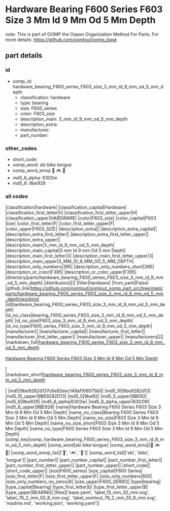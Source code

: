 # Hardware Bearing F600 Series F603 Size 3 Mm Id 9 Mm Od 5 Mm Depth  

note: This is part of OOMP the Oopen Organization Method For Parts. For more details: https://github.com/oomlout/oomp_base

##  part details





### id
* oomp_id: hardware_bearing_F600_series_F603_size_3_mm_id_9_mm_od_5_mm_depth
  * classification: hardware
  * type: bearing
  * size: F600_series
  * color: F603_size
  * description_main: 3_mm_id_9_mm_od_5_mm_depth
  * description_extra: 
  * manufacturer: 
  * part_number: 

### other_codes
* short_code: 
* oomp_word: ski bike tongue
* oomp_word_emoji :ski: :bike: :tongue:
* md5_6_alpha: 6302w
* md5_6: 9be928

### all codes 
|classification|hardware|
|classification_capital|Hardware|
|classification_first_letter|h|
|classification_first_letter_upper|H|
|classification_upper|HARDWARE|
|color|F603_size|
|color_capital|F603 Size|
|color_first_letter|F|
|color_first_letter_upper|F|
|color_upper|F603_SIZE|
|description_extra||
|description_extra_capital||
|description_extra_first_letter||
|description_extra_first_letter_upper||
|description_extra_upper||
|description_main|3_mm_id_9_mm_od_5_mm_depth|
|description_main_capital|3 mm Id 9 mm Od 5 mm Depth|
|description_main_first_letter|3|
|description_main_first_letter_upper|3|
|description_main_upper|3_MM_ID_9_MM_OD_5_MM_DEPTH|
|description_only_numbers|395|
|description_only_numbers_short|395|
|description_or_color|F395|
|description_or_color_upper|F395|
|directory|parts/hardware_bearing_F600_series_F603_size_3_mm_id_9_mm_od_5_mm_depth|
|distributors|[]|
|filter|hardware|
|from_yaml|False|
|github_link|https://github.com/oomlout/oomlout_oomp_part_src/tree/main/parts/hardware_bearing_F600_series_F603_size_3_mm_id_9_mm_od_5_mm_depth/working|
|id|hardware_bearing_F600_series_F603_size_3_mm_id_9_mm_od_5_mm_depth|
|id_no_class|bearing_F600_series_F603_size_3_mm_id_9_mm_od_5_mm_depth|
|id_no_size|F603_size_3_mm_id_9_mm_od_5_mm_depth|
|id_no_type|F600_series_F603_size_3_mm_id_9_mm_od_5_mm_depth|
|manufacturer||
|manufacturer_capital||
|manufacturer_first_letter||
|manufacturer_first_letter_upper||
|manufacturer_upper||
|manufacturers|[]|
|markdown_full|[hardware_bearing_F600_series_F603_size_3_mm_id_9_mm_od_5_mm_depth](https://github.com/oomlout/oomlout_oomp_part_src/tree/main/parts/hardware_bearing_F600_series_F603_size_3_mm_id_9_mm_od_5_mm_depth/working)<br>[](https://github.com/oomlout/oomlout_oomp_part_src/tree/main/parts/hardware_bearing_F600_series_F603_size_3_mm_id_9_mm_od_5_mm_depth/working)<br>[Hardware Bearing F600 Series F603 Size 3 Mm Id 9 Mm Od 5 Mm Depth](https://github.com/oomlout/oomlout_oomp_part_src/tree/main/parts/hardware_bearing_F600_series_F603_size_3_mm_id_9_mm_od_5_mm_depth/working)<br><br>|
|markdown_short|[hardware_bearing_F600_series_F603_size_3_mm_id_9_mm_od_5_mm_depth](https://github.com/oomlout/oomlout_oomp_part_src/tree/main/parts/hardware_bearing_F600_series_F603_size_3_mm_id_9_mm_od_5_mm_depth/working)<br><br>|
|md5|9be9282d137c6e92eec149af108575b0|
|md5_10|9be9282d13|
|md5_10_upper|9BE9282D13|
|md5_5|9be92|
|md5_5_upper|9BE92|
|md5_6|9be928|
|md5_6_alpha|6302w|
|md5_6_alpha_upper|6302W|
|md5_6_upper|9BE928|
|name|Hardware Bearing F600 Series F603 Size 3 Mm Id 9 Mm Od 5 Mm Depth|
|name_no_class|Bearing F600 Series F603 Size 3 Mm Id 9 Mm Od 5 Mm Depth|
|name_no_size|F603 Size 3 Mm Id 9 Mm Od 5 Mm Depth|
|name_no_size_short|F603 Size 3 Mm Id 9 Mm Od 5 Mm Depth|
|name_no_type|F600 Series F603 Size 3 Mm Id 9 Mm Od 5 Mm Depth|
|oomp_key|oomp_hardware_bearing_F600_series_F603_size_3_mm_id_9_mm_od_5_mm_depth|
|oomp_word|ski bike tongue|
|oomp_word_emoji|:ski: :bike: :tongue:|
|oomp_word_emoji_list|[':ski:', ':bike:', ':tongue:']|
|oomp_word_list|['ski', 'bike', 'tongue']|
|part_number||
|part_number_capital||
|part_number_first_letter||
|part_number_first_letter_upper||
|part_number_upper||
|short_code||
|short_code_upper||
|size|F600_series|
|size_capital|F600 Series|
|size_first_letter|F|
|size_first_letter_upper|F|
|size_only_numbers|600|
|size_only_numbers_no_zeros|6|
|size_upper|F600_SERIES|
|type|bearing|
|type_capital|Bearing|
|type_first_letter|b|
|type_first_letter_upper|B|
|type_upper|BEARING|
|files|['base.yaml', 'label_15_mm_30_mm.svg', 'label_76_2_mm_50_8_mm.svg', 'label_oomlout_76_2_mm_50_8_mm.svg', 'readme.md', 'working.json', 'working.yaml']|

